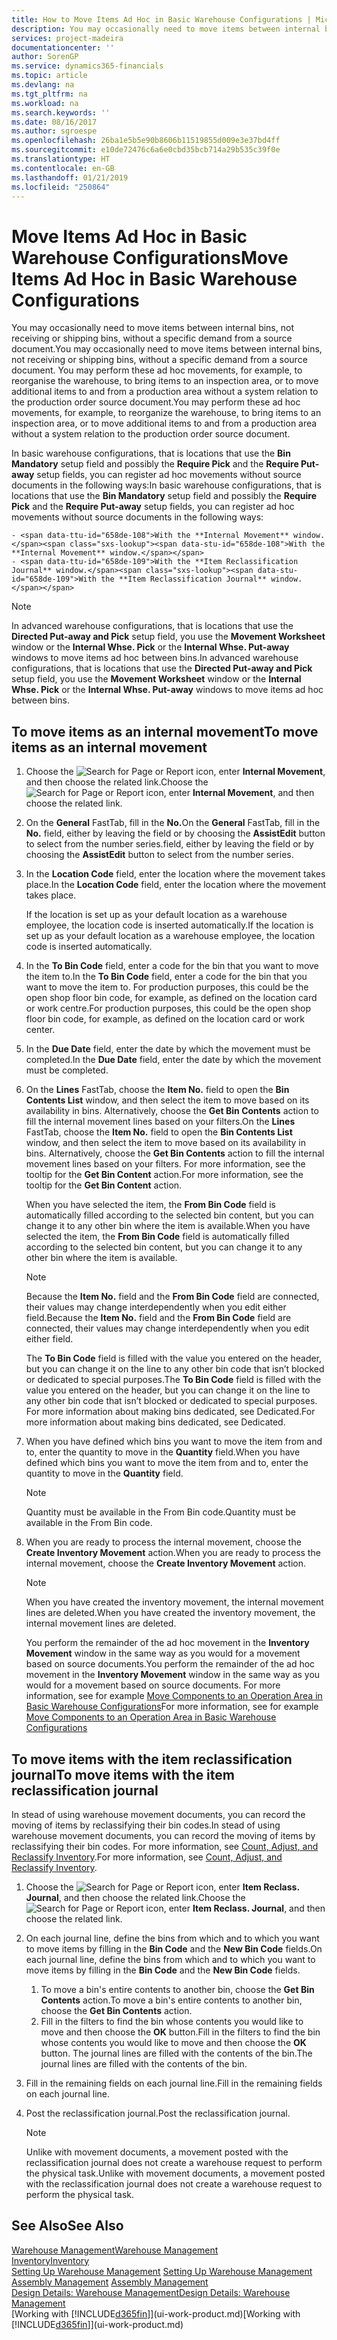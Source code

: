 ```yaml
---
title: How to Move Items Ad Hoc in Basic Warehouse Configurations | Microsoft Docs
description: You may occasionally need to move items between internal bins, not receiving or shipping bins, without a specific demand from a source document. You may perform these ad hoc movements, for example, to reorganise the warehouse, to bring items to an inspection area, or to move additional items to and from a production area without a system relation to the production order source document.
services: project-madeira
documentationcenter: ''
author: SorenGP
ms.service: dynamics365-financials
ms.topic: article
ms.devlang: na
ms.tgt_pltfrm: na
ms.workload: na
ms.search.keywords: ''
ms.date: 08/16/2017
ms.author: sgroespe
ms.openlocfilehash: 26ba1e5b5e90b8606b11519855d009e3e37bd4ff
ms.sourcegitcommit: e10de72476c6a6e0cbd35bcb714a29b535c39f0e
ms.translationtype: HT
ms.contentlocale: en-GB
ms.lasthandoff: 01/21/2019
ms.locfileid: "250864"
---
```

# <a name="move-items-ad-hoc-in-basic-warehouse-configurations"></a><span data-ttu-id="658de-104">Move Items Ad Hoc in Basic Warehouse Configurations</span><span class="sxs-lookup"><span data-stu-id="658de-104">Move Items Ad Hoc in Basic Warehouse Configurations</span></span>
<span data-ttu-id="658de-105">You may occasionally need to move items between internal bins, not receiving or shipping bins, without a specific demand from a source document.</span><span class="sxs-lookup"><span data-stu-id="658de-105">You may occasionally need to move items between internal bins, not receiving or shipping bins, without a specific demand from a source document.</span></span> <span data-ttu-id="658de-106">You may perform these ad hoc movements, for example, to reorganise the warehouse, to bring items to an inspection area, or to move additional items to and from a production area without a system relation to the production order source document.</span><span class="sxs-lookup"><span data-stu-id="658de-106">You may perform these ad hoc movements, for example, to reorganize the warehouse, to bring items to an inspection area, or to move additional items to and from a production area without a system relation to the production order source document.</span></span>  

<span data-ttu-id="658de-107">In basic warehouse configurations, that is locations that use the **Bin Mandatory** setup field and possibly the **Require Pick** and the **Require Put-away** setup fields, you can register ad hoc movements without source documents in the following ways:</span><span class="sxs-lookup"><span data-stu-id="658de-107">In basic warehouse configurations, that is locations that use the **Bin Mandatory** setup field and possibly the **Require Pick** and the **Require Put-away** setup fields, you can register ad hoc movements without source documents in the following ways:</span></span>  

    - <span data-ttu-id="658de-108">With the **Internal Movement** window.</span><span class="sxs-lookup"><span data-stu-id="658de-108">With the **Internal Movement** window.</span></span>  
    - <span data-ttu-id="658de-109">With the **Item Reclassification Journal** window.</span><span class="sxs-lookup"><span data-stu-id="658de-109">With the **Item Reclassification Journal** window.</span></span>  

> [!NOTE]  
>  <span data-ttu-id="658de-110">In advanced warehouse configurations, that is locations that use the **Directed Put-away and Pick** setup field, you use the **Movement Worksheet** window or the **Internal Whse. Pick** or the **Internal Whse. Put-away** windows to move items ad hoc between bins.</span><span class="sxs-lookup"><span data-stu-id="658de-110">In advanced warehouse configurations, that is locations that use the **Directed Put-away and Pick** setup field, you use the **Movement Worksheet** window or the **Internal Whse. Pick** or the **Internal Whse. Put-away** windows to move items ad hoc between bins.</span></span>  

## <a name="to-move-items-as-an-internal-movement"></a><span data-ttu-id="658de-111">To move items as an internal movement</span><span class="sxs-lookup"><span data-stu-id="658de-111">To move items as an internal movement</span></span>  
1.  <span data-ttu-id="658de-112">Choose the ![Search for Page or Report](media/ui-search/search_small.png "Search for Page or Report icon") icon, enter **Internal Movement**, and then choose the related link.</span><span class="sxs-lookup"><span data-stu-id="658de-112">Choose the ![Search for Page or Report](media/ui-search/search_small.png "Search for Page or Report icon") icon, enter **Internal Movement**, and then choose the related link.</span></span>  
2.  <span data-ttu-id="658de-113">On the **General** FastTab, fill in the **No.**</span><span class="sxs-lookup"><span data-stu-id="658de-113">On the **General** FastTab, fill in the **No.**</span></span> <span data-ttu-id="658de-114">field, either by leaving the field or by choosing the **AssistEdit** button to select from the number series.</span><span class="sxs-lookup"><span data-stu-id="658de-114">field, either by leaving the field or by choosing the **AssistEdit** button to select from the number series.</span></span>  
3.  <span data-ttu-id="658de-115">In the **Location Code** field, enter the location where the movement takes place.</span><span class="sxs-lookup"><span data-stu-id="658de-115">In the **Location Code** field, enter the location where the movement takes place.</span></span>  

    <span data-ttu-id="658de-116">If the location is set up as your default location as a warehouse employee, the location code is inserted automatically.</span><span class="sxs-lookup"><span data-stu-id="658de-116">If the location is set up as your default location as a warehouse employee, the location code is inserted automatically.</span></span>  
4.  <span data-ttu-id="658de-117">In the **To Bin Code** field, enter a code for the bin that you want to move the item to.</span><span class="sxs-lookup"><span data-stu-id="658de-117">In the **To Bin Code** field, enter a code for the bin that you want to move the item to.</span></span> <span data-ttu-id="658de-118">For production purposes, this could be the open shop floor bin code, for example, as defined on the location card or work centre.</span><span class="sxs-lookup"><span data-stu-id="658de-118">For production purposes, this could be the open shop floor bin code, for example, as defined on the location card or work center.</span></span>  
5.  <span data-ttu-id="658de-119">In the **Due Date** field, enter the date by which the movement must be completed.</span><span class="sxs-lookup"><span data-stu-id="658de-119">In the **Due Date** field, enter the date by which the movement must be completed.</span></span>  
6.  <span data-ttu-id="658de-120">On the **Lines** FastTab, choose the **Item No.** field to open the **Bin Contents List** window, and then select the item to move based on its availability in bins. Alternatively, choose the **Get Bin Contents** action to fill the internal movement lines based on your filters.</span><span class="sxs-lookup"><span data-stu-id="658de-120">On the **Lines** FastTab, choose the **Item No.** field to open the **Bin Contents List** window, and then select the item to move based on its availability in bins. Alternatively, choose the **Get Bin Contents** action to fill the internal movement lines based on your filters.</span></span> <span data-ttu-id="658de-121">For more information, see the tooltip for the **Get Bin Content** action.</span><span class="sxs-lookup"><span data-stu-id="658de-121">For more information, see the tooltip for the **Get Bin Content** action.</span></span>   

    <span data-ttu-id="658de-122">When you have selected the item, the **From Bin Code** field is automatically filled according to the selected bin content, but you can change it to any other bin where the item is available.</span><span class="sxs-lookup"><span data-stu-id="658de-122">When you have selected the item, the **From Bin Code** field is automatically filled according to the selected bin content, but you can change it to any other bin where the item is available.</span></span>  

    > [!NOTE]  
    >  <span data-ttu-id="658de-123">Because the **Item No.** field and the **From Bin Code** field are connected, their values may change interdependently when you edit either field.</span><span class="sxs-lookup"><span data-stu-id="658de-123">Because the **Item No.** field and the **From Bin Code** field are connected, their values may change interdependently when you edit either field.</span></span>  

    <span data-ttu-id="658de-124">The **To Bin Code** field is filled with the value you entered on the header, but you can change it on the line to any other bin code that isn’t blocked or dedicated to special purposes.</span><span class="sxs-lookup"><span data-stu-id="658de-124">The **To Bin Code** field is filled with the value you entered on the header, but you can change it on the line to any other bin code that isn’t blocked or dedicated to special purposes.</span></span> <span data-ttu-id="658de-125">For more information about making bins dedicated, see Dedicated.</span><span class="sxs-lookup"><span data-stu-id="658de-125">For more information about making bins dedicated, see Dedicated.</span></span>  
7.  <span data-ttu-id="658de-126">When you have defined which bins you want to move the item from and to, enter the quantity to move in the **Quantity** field.</span><span class="sxs-lookup"><span data-stu-id="658de-126">When you have defined which bins you want to move the item from and to, enter the quantity to move in the **Quantity** field.</span></span>  

    > [!NOTE]  
    >  <span data-ttu-id="658de-127">Quantity must be available in the From Bin code.</span><span class="sxs-lookup"><span data-stu-id="658de-127">Quantity must be available in the From Bin code.</span></span>  

8.  <span data-ttu-id="658de-128">When you are ready to process the internal movement, choose the **Create Inventory Movement** action.</span><span class="sxs-lookup"><span data-stu-id="658de-128">When you are ready to process the internal movement, choose the **Create Inventory Movement** action.</span></span>  

    > [!NOTE]  
    >  <span data-ttu-id="658de-129">When you have created the inventory movement, the internal movement lines are deleted.</span><span class="sxs-lookup"><span data-stu-id="658de-129">When you have created the inventory movement, the internal movement lines are deleted.</span></span>  

    <span data-ttu-id="658de-130">You perform the remainder of the ad hoc movement in the **Inventory Movement** window in the same way as you would for a movement based on source documents.</span><span class="sxs-lookup"><span data-stu-id="658de-130">You perform the remainder of the ad hoc movement in the **Inventory Movement** window in the same way as you would for a movement based on source documents.</span></span> <span data-ttu-id="658de-131">For more information, see for example [Move Components to an Operation Area in Basic Warehouse Configurations](warehouse-how-to-move-components-to-an-operation-area-in-basic-warehousing.md)</span><span class="sxs-lookup"><span data-stu-id="658de-131">For more information, see for example [Move Components to an Operation Area in Basic Warehouse Configurations](warehouse-how-to-move-components-to-an-operation-area-in-basic-warehousing.md)</span></span>  

## <a name="to-move-items-with-the-item-reclassification-journal"></a><span data-ttu-id="658de-132">To move items with the item reclassification journal</span><span class="sxs-lookup"><span data-stu-id="658de-132">To move items with the item reclassification journal</span></span>
<span data-ttu-id="658de-133">In stead of using warehouse movement documents, you can record the moving of items by reclassifying their bin codes.</span><span class="sxs-lookup"><span data-stu-id="658de-133">In stead of using warehouse movement documents, you can record the moving of items by reclassifying their bin codes.</span></span> <span data-ttu-id="658de-134">For more information, see [Count, Adjust, and Reclassify Inventory](inventory-how-count-adjust-reclassify.md).</span><span class="sxs-lookup"><span data-stu-id="658de-134">For more information, see [Count, Adjust, and Reclassify Inventory](inventory-how-count-adjust-reclassify.md).</span></span>   
1.  <span data-ttu-id="658de-135">Choose the ![Search for Page or Report](media/ui-search/search_small.png "Search for Page or Report icon") icon, enter **Item Reclass. Journal**, and then choose the related link.</span><span class="sxs-lookup"><span data-stu-id="658de-135">Choose the ![Search for Page or Report](media/ui-search/search_small.png "Search for Page or Report icon") icon, enter **Item Reclass. Journal**, and then choose the related link.</span></span>  
2.  <span data-ttu-id="658de-136">On each journal line, define the bins from which and to which you want to move items by filling in the **Bin Code** and the **New Bin Code** fields.</span><span class="sxs-lookup"><span data-stu-id="658de-136">On each journal line, define the bins from which and to which you want to move items by filling in the **Bin Code** and the **New Bin Code** fields.</span></span>  

    1.  <span data-ttu-id="658de-137">To move a bin's entire contents to another bin, choose the **Get Bin Contents** action.</span><span class="sxs-lookup"><span data-stu-id="658de-137">To move a bin's entire contents to another bin, choose the **Get Bin Contents** action.</span></span>  
    2.  <span data-ttu-id="658de-138">Fill in the filters to find the bin whose contents you would like to move and then choose the **OK** button.</span><span class="sxs-lookup"><span data-stu-id="658de-138">Fill in the filters to find the bin whose contents you would like to move and then choose the **OK** button.</span></span> <span data-ttu-id="658de-139">The journal lines are filled with the contents of the bin.</span><span class="sxs-lookup"><span data-stu-id="658de-139">The journal lines are filled with the contents of the bin.</span></span>  
3.  <span data-ttu-id="658de-140">Fill in the remaining fields on each journal line.</span><span class="sxs-lookup"><span data-stu-id="658de-140">Fill in the remaining fields on each journal line.</span></span>   
4.  <span data-ttu-id="658de-141">Post the reclassification journal.</span><span class="sxs-lookup"><span data-stu-id="658de-141">Post the reclassification journal.</span></span>  

    > [!NOTE]  
    >  <span data-ttu-id="658de-142">Unlike with movement documents, a movement posted with the reclassification journal does not create a warehouse request to perform the physical task.</span><span class="sxs-lookup"><span data-stu-id="658de-142">Unlike with movement documents, a movement posted with the reclassification journal does not create a warehouse request to perform the physical task.</span></span>  

## <a name="see-also"></a><span data-ttu-id="658de-143">See Also</span><span class="sxs-lookup"><span data-stu-id="658de-143">See Also</span></span>  
[<span data-ttu-id="658de-144">Warehouse Management</span><span class="sxs-lookup"><span data-stu-id="658de-144">Warehouse Management</span></span>](warehouse-manage-warehouse.md)  
[<span data-ttu-id="658de-145">Inventory</span><span class="sxs-lookup"><span data-stu-id="658de-145">Inventory</span></span>](inventory-manage-inventory.md)  
<span data-ttu-id="658de-146">[Setting Up Warehouse Management](warehouse-setup-warehouse.md)   </span><span class="sxs-lookup"><span data-stu-id="658de-146">[Setting Up Warehouse Management](warehouse-setup-warehouse.md)   </span></span>  
<span data-ttu-id="658de-147">[Assembly Management](assembly-assemble-items.md)  </span><span class="sxs-lookup"><span data-stu-id="658de-147">[Assembly Management](assembly-assemble-items.md)  </span></span>  
[<span data-ttu-id="658de-148">Design Details: Warehouse Management</span><span class="sxs-lookup"><span data-stu-id="658de-148">Design Details: Warehouse Management</span></span>](design-details-warehouse-management.md)  
<span data-ttu-id="658de-149">[Working with [!INCLUDE[d365fin](includes/d365fin_md.md)]](ui-work-product.md)</span><span class="sxs-lookup"><span data-stu-id="658de-149">[Working with [!INCLUDE[d365fin](includes/d365fin_md.md)]](ui-work-product.md)</span></span>
